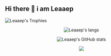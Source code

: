 ## Hi there 👋 i am Leaaep

![Leaaep's Trophies](https://github-profile-trophy.vercel.app/?username=Leaaep&theme=algolia)

<p align="center">
  <img src="https://github-readme-stats.vercel.app/api/top-langs/?username=Leaaep&layout=donut-vertical&theme=algolia" alt="Leaaep's langs" />
</p>

<p align="center">
  <img src="https://github-readme-stats.vercel.app/api?username=Leaaep&show_icons=true&theme=algolia" alt="Leaaep's GitHub stats" />
</p>

<p align="center">
  <img src="https://streak-stats.demolab.com/?user=Leaaep&theme=algolia alt="Leaaep's GitHub Streak""
</p>
